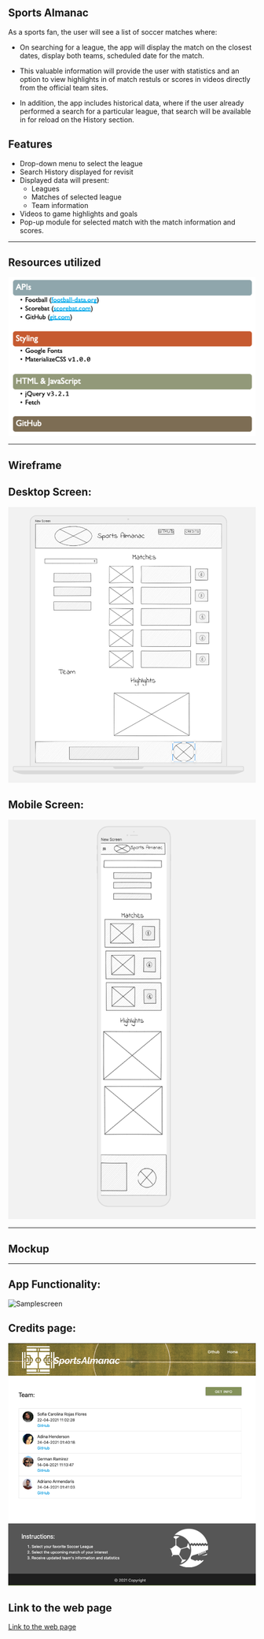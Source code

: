 ## Sports Almanac

As a sports fan, the user will see a list of soccer matches where:

- On searching for a league, the app will display the match on the closest dates, display both teams, scheduled date for the match.

- This valuable information will provide the user with statistics and an option to view highlights in of match restuls or scores in videos directly from the official team sites.

- In addition, the app includes historical data, where if the user already performed a search for a particular league, that search will be available in for reload on the History section.

## Features

- Drop-down menu to select the league
- Search History displayed for revisit
- Displayed data will present:
  - Leagues
  - Matches of selected league
  - Team information
- Videos to game highlights and goals
- Pop-up module for selected match with the match information and scores.

---

## Resources utilized

![List of resources](./readme-docs/Resources.png)

---

## Wireframe

## Desktop Screen:

![Samplescreen](./readme-docs/wireframepc.png)

## Mobile Screen:

![Samplescreen](./readme-docs/wireframemobile.png)

---

## Mockup
----


App Functionality:
----
![Samplescreen](./readme-docs/appfunctionality.gif)


Credits page:
----
![Samplescreen](./readme-docs/Credits.png)

## Link to the web page

[Link to the web page](https://adina-hc.github.io/sports-almanac/)
